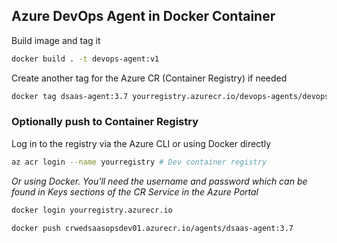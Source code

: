 ## Azure DevOps Agent in Docker Container

Build image and tag it

```bash
docker build . -t devops-agent:v1
```

Create another tag for the Azure CR (Container Registry) if needed

```bash
docker tag dsaas-agent:3.7 yourregistry.azurecr.io/devops-agents/devops-agent:v1
```

### Optionally push to Container Registry
 
Log in to the registry via the Azure CLI or using Docker directly

```bash
az acr login --name yourregistry # Dev container registry
```
*Or using Docker. You'll need the username and password which can be found in Keys sections of the CR Service in the Azure Portal*
```bash
docker login yourregistry.azurecr.io
```

```bash
docker push crwedsaasopsdev01.azurecr.io/agents/dsaas-agent:3.7
```
